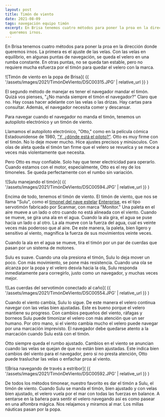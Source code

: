 ```yaml
---
layout: post
title: Timón de viento
date: 2021-08-09
tags: navegación equipo timón
excerpt: En Brisa tenemos cuatro métodos para poner la proa en la dirección donde
  queremos irnos.
---
```


En Brisa tenemos cuatro métodos para poner la proa en la dirección donde
queremos irnos. La primera es el ajuste de las velas. Con las velas en
equilibrio, en algunas puntas de navegación, se queda el velero en una rumba
constante. En otras puntas, no se queda tan estable, pero no requiere mucha
esfuerza por el timón para quedar el velero con la marca.

![Timón de viento en la popa de Brisa](
  {{ '/assets/images/2021/TimónDeViento/DSC00315.JPG' | relative_url }}
)

El segundo método de manejar es tener el navegador mandar el timón. Quizá vos
pienses, "¿No manda siempre el timón el navegador?" Claro que no. Hay cosas
hacer adelante con las velas o las drizas. Hay cartas para consultar. Además,
el navegador necesita comer y descansar.

Para navegar cuando el navegador no manda el timón, tenemos un autopiloto
electrónico y un timón de viento.

Llamamos el autopiloto electrónico, "Otto," como en la película cómica
Estadounidense de 1980, ["Y, ¿dónde está el piloto?"][otto].  Otto es muy firme
con el timón.  No lo deje mover mucho. Hice ajustes precisos y minúsculos. Con
olas de aleta queda el timón tan firme que el velero se revuelca y se mece a
veces más violentamente que necesita.

Pero Otto es muy confiable. Solo hay que tener electricidad para operarlo.
Cuando estamos con el motor, especialmente, Otto es el rey de los timoneles.
Se queda perfectamente con el rumbo sin variación.

![Sulu manejando el timón](
  {{ '/assets/images/2021/TimónDeViento/DSC00594.JPG' | relative_url }}
)

Encima de todo, tenemos el timón de viento. El timón de viento, que nos se
llama "Sulu", como el [timonel del nave estelar][sulu] [Enterprise][ncc-1701],
es el tipo servotimón fabricado por Scanmar, con marca "Monitor." Una paleta en
el aire mueve a un lado o otro cuando no está alineada con el viento. Cuando se
mueve, se gira una ala en el agua. Cuando la ala gira, el agua se puse hacia un
lado o al otro.  La ala mueve con la fuerza del agua, cual es veinte veces más
poderoso que al aire. De este manera, la paleta, bien ligero y sensitivo al
viento, magnífica la fuerza de sus movimientos veinte veces.

Cuando la ala en el agua se mueve, tira el timón por un par de cuerdas que
pasan por un sistema de motones.

Sulu es suave. Cuando una ola presiona el timón, Sulu lo deja mover un poco.
Con más movimiento, se pone más resistencia. Cuando una ola se alcanza por
la popa y el velero desvía hacia la ola, Sulu responda inmediatamente para
corregirlo, justo como un navegador, y muchas veces mejor.

![Las cuerdas del servotimón conectado al caño](
  {{ '/assets/images/2021/TimónDeViento/DSC00554.JPG' | relative_url }}
)

Cuando el viento cambia, Sulu lo sigue. De este manera el velero continua
navegar con las velas bien ajustadas. Este es bueno porque el velero mantiene su
progreso. Con cambios pequeños del viento, ráfagas y borneos Sulu puede
timonizar el velero con más atención que un ser humano. Por otro mano, si el
viento cambia mucho el velero puede navegar por una marcación imprevisto. El
navegador debe quedarse atento a la marcación cuando Sulu está con el timón.

Otto siempre queda el rumbo ajustado. Cambios en el viento se anuncian cuando
las velas se quejan de que no están bien ajustadas. Este indica bien cambios del
viento para el navegador, pero si no presta atención, Otto puede trasluchar
las velas o enfachar proa al viento.

![Brisa navegando de través a estribor](
  {{ '/assets/images/2021/TimónDeViento/DSC00592.JPG' | relative_url }}
)

De todos los métodos timonear, nuestro favorito es dar el timón a Sulu, el
timón de viento. Cuando Sulu se manda el timón, bien ajustado y con velas bien
ajustado, el velero vuela por el mar con todas las fuerzas en balance. A
sentarse en la bañera para sentir el velero navegando así es como pasear en una
alfombra mágica. Nos relajamos y miramos al mar. Los millas náuticas pasan por
la popa.

[otto]: https://es.wikipedia.org/wiki/Airplane! "Y, ¿dónde está el piloto?"
[sulu]: https://es.wikipedia.org/wiki/Hikaru_Sulu
  "Hikaru Sulu, un oficial y piloto a bordo de la USS Enterprise (NCC-1701)"
[ncc-1701]: https://es.wikipedia.org/wiki/Enterprise#USS_Enterprise_(NCC-1701)
  "Crucero pesado clase Constitución"
